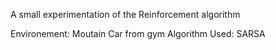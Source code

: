 A small experimentation of the Reinforcement algorithm

Environement: Moutain Car from gym
Algorithm Used: SARSA